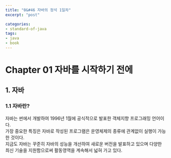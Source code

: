 ```yaml
---
title: "0&#46 자바의 정석 1일차"
excerpt: "post"

categories:
- standard-of-java
tags:
- java
- book
---
```


# Chapter 01 자바를 시작하기 전에

## 1. 자바

### 1.1 자바란?
자바는 썬에서 개발하여 1996년 1월에 공식적으로 발표한 객체지향 프로그래밍 언어이다.  
가장 중요한 특징은 자바로 작성된 프로그램은 운영체제의 종류에 관계없이 실행이 가능한 것이다.  
지금도 자바는 꾸준히 자바의 성능을 개선하여 새로운 버전을 발표하고 있으며 다양한 최신 기술을 지원함으로써 활동영역을 계속해서 넓혀 가고 있다.

